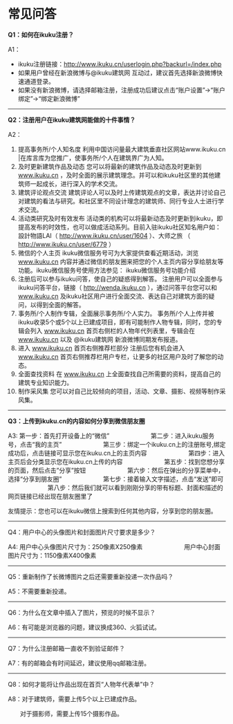 # 常见问答


**Q1：如何在ikuku注册？**


A1：  
* ikuku注册链接：http://www.ikuku.cn/userlogin.php?backurl=/index.php
* 如果用户曾经在新浪微博与@ikuku建筑网 互动过，建议首先选择新浪微博快速通道登录。
* 如果没有新浪微博，请选择邮箱注册，注册成功后建议点击“账户设置”→“账户绑定”→“绑定新浪微博”

------

**Q2：注册用户在ikuku建筑网能做的十件事情？**


A2：  

1. 提高事务所/个人知名度
利用中国访问量最大建筑垂直社区网站www.ikuku.cn |在库言库为您推广，使事务所/个人在建筑界广为人知。
2. 及时更新建筑作品及动态
您可以将最新的建筑作品及动态及时更新到 www.ikuku.cn ，及时全面的展示建筑理念。并可以和ikuku社区里的其他建筑师一起成长，进行深入的学术交流。
3. 建筑评论观点交流
建筑评论人可以及时上传建筑观点的文章，表达并讨论自己对建筑的看法与研究。和社区里不同设计理念的建筑师、同行专业人士进行学术交流。
4. 活动类研究及时有效发布
活动类的机构可以将最新动态及时更新到ikuku，即提高发布的时效性，也可以做成活动系列。目前入驻ikuku社区知名用户如：設計物語LAI（ http://www.ikuku.cn/user/1604 ）、大师之旅 （ http://www.ikuku.cn/user/6779 ）
5. 微信的个人主页
ikuku微信服务号可为大家提供查看近期活动，浏览 www.ikuku.cn 内容并通过微信的朋友圈来把您的个人主页内容分享给朋友等功能。ikuku微信服务号使用方法参见： ikuku微信服务号功能介绍
6. 注册后可以参与ikuku问答，使自己的疑惑得到解答。
注册用户可以全面参与ikuku问答平台，链接（ http://wenda.ikuku.cn ），通过问答平台您可以和 www.ikuku.cn 及ikuku社区用户进行全面交流、表达自己对建筑方面的疑问，以得到全面的解答。
7. 事务所/个人制作专辑，全面展示事务所/个人实力。
事务所/个人上传并被ikuku收录5个或5个以上已建成项目，即有可能制作人物专辑，同时，您的专辑会列入 www.ikuku.cn 首页右侧栏的人物年代列表里，专辑会在 www.ikuku.cn 以及 @ikuku建筑网 新浪微博同期发布报道。
8. 进入 www.ikuku.cn 首页右侧推荐栏部分
注册后您有机会进入 www.ikuku.cn 首页右侧推荐栏用户专栏，让更多的社区用户及时了解您的动态。
9. 全面查找资料
在 www.ikuku.cn 上全面查找自己所需要的资料，提高自己的建筑专业知识能力。
10. 制作采风集
您可以对自己比较倾向的项目，活动、文章、摄影、视频等制作采风集。


-------


**Q3：上传到ikuku.cn的内容如何分享到微信朋友圈**  


A3: 第一步：首先打开设备上的“微信”
　　
　　
　　第二步：进入ikuku服务号，点击“我的主页”
　　
　　
　　第三步：绑定一个ikuku.cn上的注册账号,绑定成功后，点击链接可显示您在ikuku.cn上的主页内容
　　
　　
　　第四步：进入主页后会分类显示您在ikuku.cn上传的内容
　　
　　
　　第五步：找到您想分享的页面，然后点击”分享”按钮
　　
　　
　　第六步：然后在弹出的分享菜单中，选择“分享到朋友圈”
　　
　　
　　第七步：接着输入文字描述，点击“发送”即可
　　
　　
　　第八步：然后我们就可以看到刚刚分享的带有标题、封面和描述的网页链接已经出现在朋友圈里了


友情提示：您也可以在ikuku微信上搜索到任何其他内容，分享到您的朋友圈。



-------


Q4：用户中心的头像图片和封面图片尺寸要求是多少？


A4: 用户中心头像图片尺寸为：250像素X250像素
　　
　　
　　用户中心封面图片尺寸为：1150像素X400像素
　　


------


Q5：重新制作了长微博图片之后还需要重新投递一次作品吗？


A5：不需要重新投递。


-------


Q6：为什么在文章中插入了图片，预览的时候不显示？


A6：有可能是浏览器的问题，建议换成360、火狐试试。


-------


Q7：为什么注册邮箱一直收不到验证邮件？


A7：有的邮箱会有时间延迟，建议使用qq邮箱注册。


-------


Q8：如何才能将让作品出现在首页“人物年代表单”中？


A8：对于建筑师，需要上传5个以上已建成作品。


　　对于摄影师，需要上传15个摄影作品。






